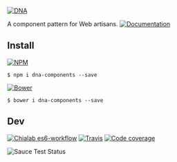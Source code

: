 [![DNA](https://raw.githubusercontent.com/Chialab/dna-design/master/logos/logo-full-raster-128.png)](http://dna.chialab.io)

A component pattern for Web artisans. [![Documentation](https://img.shields.io/badge/Documentation-draft-red.svg)](http://dna.chialab.io/docs)

## Install

[![NPM](https://img.shields.io/npm/v/dna-components.svg)](https://www.npmjs.com/package/dna-components)
```
$ npm i dna-components --save
```
[![Bower](https://img.shields.io/bower/v/dna-components.svg)](https://github.com/chialab/dna)
```
$ bower i dna-components --save
```

## Dev

[![Chialab es6-workflow](https://img.shields.io/badge/project-es6--workflow-lightgrey.svg)](https://github.com/Chialab/es6-workflow)
[![Travis](https://img.shields.io/travis/Chialab/dna.svg?maxAge=2592000)](https://travis-ci.org/Chialab/dna)
[![Code coverage](https://codecov.io/gh/Chialab/dna/branch/master/graph/badge.svg)](https://codecov.io/gh/Chialab/dna)

![Sauce Test Status](https://saucelabs.com/browser-matrix/chialab-sl-003.svg)
